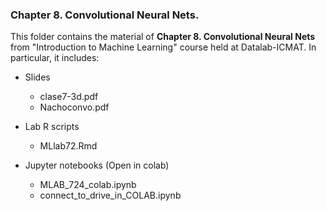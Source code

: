 ### Chapter 8. Convolutional Neural Nets.

This folder contains the material of __Chapter 8. Convolutional Neural Nets__ from "Introduction to Machine Learning" course held at Datalab-ICMAT. In particular, it includes:

* Slides
  - clase7-3d.pdf
  - Nachoconvo.pdf
  
* Lab R scripts
  - MLlab72.Rmd
  
* Jupyter notebooks (Open in colab)
  - MLAB_724_colab.ipynb
  - connect_to_drive_in_COLAB.ipynb
